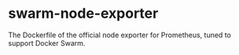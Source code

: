 # swarm-node-exporter
The Dockerfile of the official node exporter for Prometheus, tuned to support Docker Swarm.
